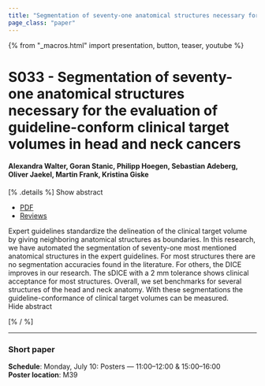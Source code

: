 ```yaml
---
title: "Segmentation of seventy-one anatomical structures necessary for the evaluation of guideline-conform clinical target volumes in head and neck cancers"
page_class: "paper"
---
```


{% from "_macros.html" import presentation, button, teaser, youtube %}

# S033 - Segmentation of seventy-one anatomical structures necessary for the evaluation of guideline-conform clinical target volumes in head and neck cancers

#### Alexandra Walter, Goran Stanic, Philipp Hoegen, Sebastian Adeberg, Oliver Jaekel, Martin Frank, Kristina Giske


[% .details %]
<a class="toggle_visibility" data-selector=".abstract" data-level="3">Show abstract</a>
- <a href="https://openreview.net/pdf?id=hhCvgZQQbQ5">PDF</a>
- <a href="https://openreview.net/forum?id=hhCvgZQQbQ5">Reviews</a>

<p>
    <span class="abstract">
        Expert guidelines standardize the delineation of the clinical target volume by giving neighboring anatomical structures as boundaries. In this research, we have automated the segmentation of seventy-one most mentioned anatomical structures in the expert guidelines. For most structures there are no segmentation accuracies found in the literature. For others, the DICE improves in our research. The sDICE with a 2 mm tolerance shows clinical acceptance for most structures. Overall, we set benchmarks for several structures of the head and neck anatomy. With these segmentations the guideline-conformance of clinical target volumes can be measured.
        <br>
        <span class="actions"><a class="toggle_visibility" data-level="2">Hide abstract</a></span>
    </span>
</p>
[% / %]

---


### Short paper

**Schedule**: Monday, July 10: Posters — 11:00–12:00 & 15:00–16:00<br>
**Poster location**: M39

